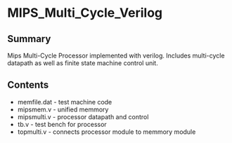# MIPS_Multi_Cycle_Verilog

## Summary
Mips Multi-Cycle Processor implemented with verilog. Includes multi-cycle datapath as well as finite state machine control unit.

## Contents
- memfile.dat - test machine code
- mipsmem.v   - unified memmory
- mipsmulti.v - processor datapath and control
- tb.v        - test bench for processor
- topmulti.v  - connects processor module to memmory module

